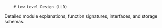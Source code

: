         # Low Level Design (LLD)

Detailed module explanations, function signatures, interfaces, and storage schemas.
